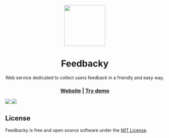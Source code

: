 <p align="center">
    <a href="https://feedbacky.net">
        <img src="https://cdn.feedbacky.net/static/img/logo.png" width="130" height="130">
    </a>
    <h1 align="center">Feedbacky</h1>
</p>
<p align="center">
    Web service dedicated to collect users feedback in a friendly and easy way.
</p>

<p align="center">
    <h3 align="center"><a href="https://feedbacky.net">Website</a> | <a href="https://app.feedbacky.net">Try demo</a></h3>
    <img src="https://cdn.feedbacky.net/static/img/main_banner.png">
    <img src="https://cdn.feedbacky.net/static/img/main_banner_ideas.png">
</p>

## License
Feedbacky is free and open source software under the [MIT License](https://github.com/Plajer/feedbacky-project/blob/master/LICENSE.md).